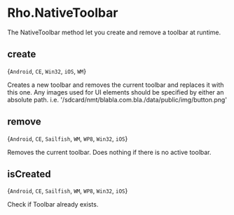 # Rho.NativeToolbarThe NativeToolbar method let you create and remove a toolbar at runtime.## create{`Android`, `CE`, `Win32`, `iOS`, `WM`}Creates a new toolbar and removes the current toolbar and replaces it with this one. Any images used for UI elements should be specified by either an absolute path. i.e. '/sdcard/nmt/blabla.com.bla./data/public/img/button.png'## remove{`Android`, `CE`, `Sailfish`, `WM`, `WP8`, `Win32`, `iOS`}Removes the current toolbar. Does nothing if there is no active toolbar.## isCreated{`Android`, `CE`, `Sailfish`, `WM`, `WP8`, `Win32`, `iOS`}Check if Toolbar already exists.